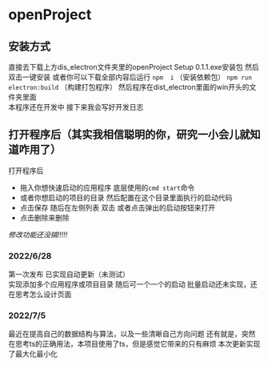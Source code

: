 
# openProject

## 安装方式

 直接去下载上方dis_electron文件夹里的openProject Setup 0.1.1.exe安装包
 然后双击一键安装 或者你可以下载全部内容后运行
 `npm  i`    （安装依赖包）
 `npm run electron:build` （构建打包程序）
 然后程序在dist_electron里面的win开头的文件夹里面  
 本程序还在开发中 接下来我会写好开发日志

## 打开程序后（其实我相信聪明的你，研究一小会儿就知道咋用了）

打开程序后  

- 拖入你想快速启动的应用程序 底层使用的`cmd start`命令
- 或者你想启动的项目的目录  然后配置在这个目录里面执行的启动代码
- 点击保存 随后在左侧列表 双击 或者点击弹出的启动按钮来打开
- 点击删除来删除

*修改功能还没搞!!!!!*

### 2022/6/28

第一次发布  已实现自动更新（未测试）  
实现添加多个应用程序或项目目录 随后可一个一个的启动
批量启动还未实现，还在思考怎么设计页面

### 2022/7/5

最近在提高自己的数据结构与算法，以及一些清晰自己方向问题
还有就是，突然在思考ts的正确用法，本项目使用了ts，但是感觉它带来的只有麻烦
本次更新实现了最大化最小化

